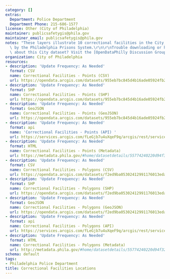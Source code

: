 ```yaml
---
category: []
extras:
  Department: Police Department
  Department Phone: 215-686-1577
license: Other (City of Philadelphia)
maintainer: publicsafetygis@phila.gov
maintainer_email: publicsafetygis@phila.gov
notes: "These layers illustrate 10 correctional facilities in the City, administered\
  \ by the Philadelphia Prisons System.\r\n\r\nTrouble downloading or have questions\
  \ about this City dataset? Visit the [OpenDataPhilly Discussion Group](http://www.phila.gov/data/discuss/)"
organization: City of Philadelphia
resources:
- description: 'Update Frequency: As Needed'
  format: CSV
  name: Correctional Facilities - Points (CSV)
  url: https://opendata.arcgis.com/datasets/955eb7bc845d4b16ade05924fb235cf2_0.csv
- description: 'Update Frequency: As Needed'
  format: SHP
  name: Correctional Facilities - Points (SHP)
  url: https://opendata.arcgis.com/datasets/955eb7bc845d4b16ade05924fb235cf2_0.zip
- description: 'Update Frequency: As Needed'
  format: GeoJSON
  name: Correctional Facilities - Points (GeoJSON)
  url: https://opendata.arcgis.com/datasets/955eb7bc845d4b16ade05924fb235cf2_0.geojson
- description: 'Update Frequency: As Needed'
  format: api
  name: 'Correctional Facilities - Points (API) '
  url: https://services.arcgis.com/fLeGjb7u4uXqeF9q/arcgis/rest/services/Correctional_Pts/FeatureServer/0/query?outFields=*&where=1%3D1
- description: 'Update Frequency: As Needed'
  format: HTML
  name: Correctional Facilities - Points (Metadata)
  url: https://metadata.phila.gov/#home/datasetdetails/55774240220d94f32b2107a6/representationdetails/557743e40095de8a30db4090/
- description: 'Update Frequency: As Needed'
  format: CSV
  name: Correctional Facilities - Polygons (CSV)
  url: https://opendata.arcgis.com/datasets/f2ed9ba05302412991176013eda47007_0.csv
- description: 'Update Frequency: As Needed'
  format: SHP
  name: Correctional Facilities - Polygons (SHP)
  url: https://opendata.arcgis.com/datasets/f2ed9ba05302412991176013eda47007_0.zip
- description: 'Update Frequency: As Needed'
  format: GeoJSON
  name: Correctional Facilities - Polygons (GeoJSON)
  url: https://opendata.arcgis.com/datasets/f2ed9ba05302412991176013eda47007_0.geojson
- description: 'Update Frequency: As Needed'
  format: api
  name: Correctional Facilities - Polygons (API)
  url: https://services.arcgis.com/fLeGjb7u4uXqeF9q/arcgis/rest/services/Correctional_Facilities/FeatureServer/0/query?outFields=*&where=1%3D1
- description: 'Update Frequency: As Needed'
  format: HTML
  name: Correctional Facilities - Polygons (Metadata)
  url: http://metadata.phila.gov/#home/datasetdetails/55774240220d94f32b2107a6/representationdetails/56731bc259baa355023e2867/
schema: default
tags:
- Philadelphia Police Department
title: Correctional Facilities Locations
---
```

